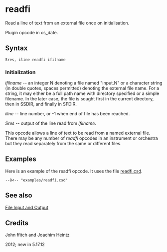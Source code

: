 <!--
id:readfi
category:Signal I/O:File I/O
-->
# readfi
Read a line of text from an external file once on initialisation.

Plugin opcode in cs_date.

## Syntax
``` csound-orc
Sres, iline readfi ifilname
```

### Initialization

_ifilname_ -- an integer N denoting a file named "input.N" or a character string (in double quotes, spaces permitted) denoting the external file name. For a string, it may either be a full path name with directory specified or a simple filename.  In the later case, the file is sought first in the current directory, then in SSDIR, and finally in SFDIR.

_iline_ -- line number, or -1 when end of file has been reached.

_Sres_ -- output of the line read from _ifilname_.

This opcode allows a line of text to be read from a named external file.  There may be any number of _readfi_ opcodes in an instrument or orchestra but they read separately from the same or different files.

## Examples

Here is an example of the readfi opcode. It uses the file [readfi.csd](../../examples/readfi.csd).

``` csound-csd title="Example of the readfi opcode." linenums="1"
--8<-- "examples/readfi.csd"
```

## See also

[File Input and Output](../../sigio/fileio)

## Credits

John ffitch and Joachim Heintz

2012; new in 5.17.12

